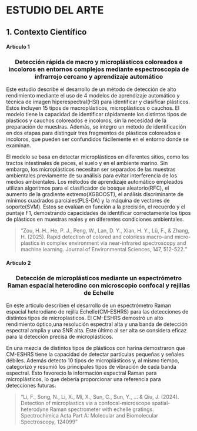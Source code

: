 <h1>ESTUDIO DEL ARTE</h1>
<h2>1. Contexto Científico</h2>
<h4>Artículo 1</h4>
<h3 align="center">Detección rápida de macro y microplásticos coloreados e incoloros en entornos complejos mediante espectroscopia de infrarrojo cercano y aprendizaje automático</h3>


<p>Este estudio describe el desarrollo de un método de detección de alto rendimiento mediante el uso de 4 modelos de aprendizaje automático y técnica de imagen hiperespectral(HSI) para identificar y clasificar plásticos. Estos incluyen 15 tipos de macroplásticos, microplásticos o cauchos. El modelo tiene la capacidad de identificar rápidamente los distintos tipos de plasticos y cauchos coloreados e incoloros, sin la necesidad de la preparación de muestras. Además, se integro un método de identificación en dos etapas para distinguir tres fragmentos de plásticos coloreados e incoloros, que pueden ser confundidos fácilemente en el entorno donde se examinan.

El modelo se basa en detectar microplásticos en diferentes sitios, como los tractos intestinales de peces, el suelo y en el ambiente marino. Sin embargo, los microplásticos necesitan ser separados de las muestras ambientales previamente de su análisis  para evitar interferencia de los medios ambientales. Los métodos de aprendizaje automático empleados utilizan algoritmos para el clasificador de bosque aleatorio(RFC), el aumento de la gradiente extremo(XGBOOST), el análisis discriminante de mínimos cuadrados parciales(PLS-DA) y la máquina de vectores de soporte(SVM). Estos se evalúan en función a la precisión, el recuerdo y el puntaje F1, demostrando capacidades de identificar correctamente los tipos de plásticos en muestras reales y en diferentes condiciones ambientales.</p>

<blockquote>
  <q>Zou, H. H., He, P. J., Peng, W., Lan, D. Y., Xian, H. Y., Lü, F., & Zhang, H. (2025). Rapid detection of colored and colorless macro-and micro-plastics in complex environment via near-infrared spectroscopy and machine learning. Journal of Environmental Sciences, 147, 512-522.</q>
</blockquote>

<h4>Artículo 2</h4>
<h3 align="center">Detección de microplásticos mediante un espectrómetro Raman espacial heterodino con microscopio confocal y rejillas de Echelle</h3>
<p>En este articulo describen el desarrollo de un espectrómetro Raman espacial heterodiano de rejilla Echelle(CM-ESHRS) para las detecciones de distintos tipos de microplasticos. El CM-ESHRS demostró un alto rendimiento óptico,una resolución espectral alta y una banda de detección espectral amplia y una SNR alta. Este último al ser alta se considera eficaz para la detección precisa de microplásticos.
  
En una mezcla de distintos tipos de plásticos con harina demostraron que CM-ESHRS tiene la capacidad de detectar partículas pequeñas y señales débiles. Además detecto 10 tipos de microplásticos y, al mismo tiempo, categorizó y resumió los principales tipos de vibración de cada banda espectral. Esto favorecio la información espectral Raman para microplásticos, lo que debería proporcionar una referencia para detecciones futuras.</p>

<blockquote>
  <q>Li, F., Song, N., Li, X., Mi, X., Sun, C., Sun, Y., ... & Qiu, J. (2024). Detection of microplastics via a confocal-microscope spatial-heterodyne Raman spectrometer with echelle gratings. Spectrochimica Acta Part A: Molecular and Biomolecular Spectroscopy, 124099</q>
</blockquote>






